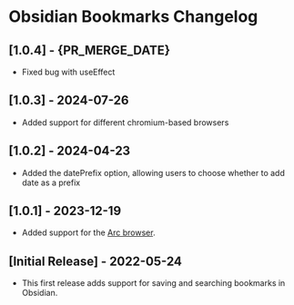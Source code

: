 # Obsidian Bookmarks Changelog

## [1.0.4] - {PR_MERGE_DATE}

- Fixed bug with useEffect

## [1.0.3] - 2024-07-26

- Added support for different chromium-based browsers

## [1.0.2] - 2024-04-23

- Added the datePrefix option, allowing users to choose whether to add date as a prefix

## [1.0.1] - 2023-12-19

- Added support for the [Arc browser](https://arc.net/).

## [Initial Release] - 2022-05-24

- This first release adds support for saving and searching bookmarks in Obsidian.
